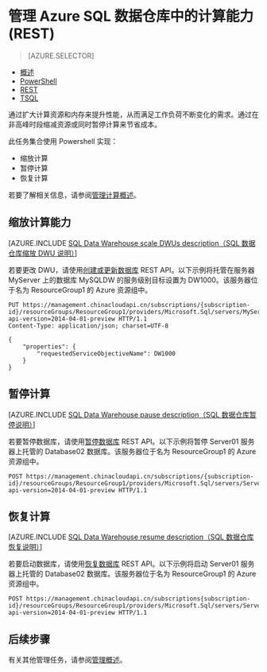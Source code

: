 <properties
   pageTitle="管理 Azure SQL 数据仓库中的计算能力 (REST) | Azure"
   description="用于管理计算能力的 PowerShell 任务。通过调整 DWU 缩放计算资源。或者，暂停和恢复计算资源来节省成本。"
   services="sql-data-warehouse"
   documentationCenter="NA"
   authors="barbkess"
   manager="barbkess"
   editor=""/>

<tags
   ms.service="sql-data-warehouse"
   ms.devlang="NA"
   ms.topic="article"
   ms.tgt_pltfrm="NA"
   ms.workload="data-services"
   ms.date="08/08/2016"
   wacn.date="09/26/2016"
   ms.author="barbkess;sonyama"/>

# 管理 Azure SQL 数据仓库中的计算能力 (REST)

> [AZURE.SELECTOR]
- [概述](/documentation/articles/sql-data-warehouse-manage-compute-overview/)
- [PowerShell](/documentation/articles/sql-data-warehouse-manage-compute-powershell/)
- [REST](/documentation/articles/sql-data-warehouse-manage-compute-rest-api/)
- [TSQL](/documentation/articles/sql-data-warehouse-manage-compute-tsql/)


通过扩大计算资源和内存来提升性能，从而满足工作负荷不断变化的需求。通过在非高峰时段缩减资源或同时暂停计算来节省成本。

此任务集合使用 Powershell 实现：

- 缩放计算
- 暂停计算
- 恢复计算

若要了解相关信息，请参阅[管理计算概述][]。

<a name="scale-performance-bk"></a>
<a name="scale-compute-bk"></a>

## 缩放计算能力

[AZURE.INCLUDE [SQL Data Warehouse scale DWUs description（SQL 数据仓库缩放 DWU 说明）](../../includes/sql-data-warehouse-scale-dwus-description)]

若要更改 DWU，请使用[创建或更新数据库][] REST API。以下示例将托管在服务器 MyServer 上的数据库 MySQLDW 的服务级别目标设置为 DW1000。该服务器位于名为 ResourceGroup1 的 Azure 资源组中。

```
PUT https://management.chinacloudapi.cn/subscriptions/{subscription-id}/resourceGroups/ResourceGroup1/providers/Microsoft.Sql/servers/MyServer/databases/MySQLDW?api-version=2014-04-01-preview HTTP/1.1
Content-Type: application/json; charset=UTF-8

{
    "properties": {
        "requestedServiceObjectiveName": DW1000
    }
}
```

<a name="pause-compute-bk"></a>

## 暂停计算

[AZURE.INCLUDE [SQL Data Warehouse pause description（SQL 数据仓库暂停说明）](../../includes/sql-data-warehouse-pause-description)]

若要暂停数据库，请使用[暂停数据库][] REST API。以下示例将暂停 Server01 服务器上托管的 Database02 数据库。该服务器位于名为 ResourceGroup1 的 Azure 资源组中。

```
POST https://management.chinacloudapi.cn/subscriptions/{subscription-id}/resourceGroups/ResourceGroup1/providers/Microsoft.Sql/servers/Server01/databases/Database02/pause?api-version=2014-04-01-preview HTTP/1.1
```

<a name="resume-compute-bk"></a>

## 恢复计算

[AZURE.INCLUDE [SQL Data Warehouse resume description（SQL 数据仓库恢复说明）](../../includes/sql-data-warehouse-resume-description)]

若要启动数据库，请使用[恢复数据库][] REST API。以下示例将启动 Server01 服务器上托管的 Database02 数据库。该服务器位于名为 ResourceGroup1 的 Azure 资源组中。

```
POST https://management.chinacloudapi.cn/subscriptions{subscription-id}/resourceGroups/ResourceGroup1/providers/Microsoft.Sql/servers/Server01/databases/Database02/resume?api-version=2014-04-01-preview HTTP/1.1
```

<a name="next-steps-bk"></a>

## 后续步骤

有关其他管理任务，请参阅[管理概述][]。

<!--Image references-->

<!--Article references-->
[管理概述]: /documentation/articles/sql-data-warehouse-overview-manage/
[管理计算概述]: /documentation/articles/sql-data-warehouse-manage-compute-overview/

<!--MSDN references-->
[暂停数据库]: https://msdn.microsoft.com/zh-cn/library/azure/mt718817.aspx
[恢复数据库]: https://msdn.microsoft.com/zh-cn/library/azure/mt718820.aspx
[创建或更新数据库]: https://msdn.microsoft.com/zh-cn/library/azure/mt163685.aspx

<!--Other Web references-->

[Azure portal]: http://portal.azure.cn/

<!---HONumber=Mooncake_0808_2016-->
